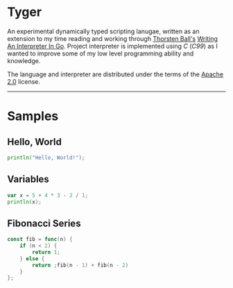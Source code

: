 # Tyger

An experimental dynamically typed scripting lanugae, written as an extension to my
time reading and working through [Thorsten Ball's](https://thorstenball.com/)
[Writing An Interpreter In Go](https://interpreterbook.com/). Project interpreter
is implemented using _C_ (_C99_) as I wanted to improve some of my low level programming
ability and knowledge.

The language and interpreter are distributed under the terms of the [Apache 2.0](./LICENSE)
license.

---

# Samples

## Hello, World

```go
println("Hello, World!");
```

## Variables

```go
var x = 5 + 4 * 3 - 2 / 1;
println(x);
```

## Fibonacci Series

```go
const fib = func(n) {
    if (n < 2) {
        return 1;
    } else {
        return ;fib(n - 1) + fib(n - 2)
    }
};
```
